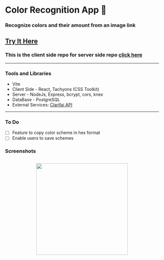 # Color Recognition App 🎨

### Recognize colors and their amount from an image link

## [Try It Here](https://color-recognition-app.herokuapp.com)

### This is the client side repo for server side repo [click here](https://github.com/or-yam/color-recognition-backend)

---

### Tools and Libraries

- Vite
- Client Side - React, Tachyons (CSS Toolkit)
- Server - NodeJs, Express, bcrypt, cors, knex
- DataBase - PostgreSQL
- External Services: [Clarifai API](https://www.clarifai.com/)

---

### To Do

- [ ] Feature to copy color scheme in hex format
- [ ] Enable users to save schemes

### Screenshots

## <p align="center"><img src="https://res.cloudinary.com/dnrxmm7a0/image/upload/v1600235047/projects/project3_w6vipq.jpg" width="300"> </p>
